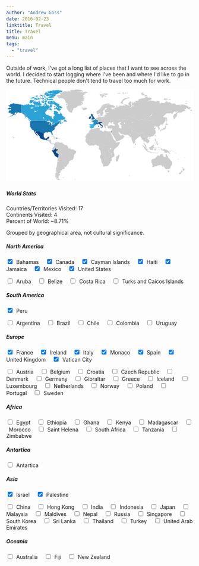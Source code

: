 ```yaml
---
author: "Andrew Goss"
date: 2016-02-23
linktitle: Travel
title: Travel
menu: main
tags:
  - "travel"
---
```


Outside of work, I've got a long list of places that I want to see across the world. I decided to start logging where I've been and where I'd like to go in the future. Technical people don't tend to travel too much for work.

![WhoIsHostingThis.com](https://raw.githubusercontent.com/andrewrgoss/andrewrgoss.com/master/content/media/matador_network_my_world_map.png)
##### World Stats

Countries/Territories Visited: 17<br>
Continents Visited: 4<br>
Percent of World: ~8.71%

Grouped by geographical area, not cultural significance.

##### North America
<input type="checkbox" onclick="return false" checked="checked">&ensp;Bahamas&ensp;&ensp;
<input type="checkbox" onclick="return false" checked="checked">&ensp;Canada&ensp;&ensp;
<input type="checkbox" onclick="return false" checked="checked">&ensp;Cayman Islands&ensp;&ensp;
<input type="checkbox" onclick="return false" checked="checked">&ensp;Haiti&ensp;&ensp;
<input type="checkbox" onclick="return false" checked="checked">&ensp;Jamaica&ensp;&ensp;
<input type="checkbox" onclick="return false" checked="checked">&ensp;Mexico&ensp;&ensp;
<input type="checkbox" onclick="return false" checked="checked">&ensp;United States&ensp;&ensp;

<input type="checkbox">&ensp;Aruba&ensp;&ensp;
<input type="checkbox">&ensp;Belize&ensp;&ensp;
<input type="checkbox">&ensp;Costa Rica&ensp;&ensp;
<input type="checkbox">&ensp;Turks and Caicos Islands&ensp;&ensp;

##### South America
<input type="checkbox" onclick="return false" checked="checked">&ensp;Peru&ensp;&ensp;

<input type="checkbox">&ensp;Argentina&ensp;&ensp;
<input type="checkbox">&ensp;Brazil&ensp;&ensp;
<input type="checkbox">&ensp;Chile&ensp;&ensp;
<input type="checkbox">&ensp;Colombia&ensp;&ensp;
<input type="checkbox">&ensp;Uruguay&ensp;&ensp;

##### Europe
<input type="checkbox" onclick="return false" checked="checked">&ensp;France&ensp;&ensp;
<input type="checkbox" onclick="return false" checked="checked">&ensp;Ireland&ensp;&ensp;
<input type="checkbox" onclick="return false" checked="checked">&ensp;Italy&ensp;&ensp;
<input type="checkbox" onclick="return false" checked="checked">&ensp;Monaco&ensp;&ensp;
<input type="checkbox" onclick="return false" checked="checked">&ensp;Spain&ensp;&ensp;
<input type="checkbox" onclick="return false" checked="checked">&ensp;United Kingdom&ensp;&ensp;
<input type="checkbox" onclick="return false" checked="checked">&ensp;Vatican City&ensp;&ensp;

<input type="checkbox">&ensp;Austria&ensp;&ensp;
<input type="checkbox">&ensp;Belgium&ensp;&ensp;
<input type="checkbox">&ensp;Croatia&ensp;&ensp;
<input type="checkbox">&ensp;Czech Republic&ensp;&ensp;
<input type="checkbox">&ensp;Denmark&ensp;&ensp;
<input type="checkbox">&ensp;Germany&ensp;&ensp;
<input type="checkbox">&ensp;Gibraltar&ensp;&ensp;
<input type="checkbox">&ensp;Greece&ensp;&ensp;
<input type="checkbox">&ensp;Iceland&ensp;&ensp;
<input type="checkbox">&ensp;Luxembourg&ensp;&ensp;
<input type="checkbox">&ensp;Netherlands&ensp;&ensp;
<input type="checkbox">&ensp;Norway&ensp;&ensp;
<input type="checkbox">&ensp;Poland&ensp;&ensp;
<input type="checkbox">&ensp;Portugal&ensp;&ensp;
<input type="checkbox">&ensp;Sweden&ensp;&ensp;

##### Africa
<input type="checkbox">&ensp;Egypt&ensp;&ensp;
<input type="checkbox">&ensp;Ethiopia&ensp;&ensp;
<input type="checkbox">&ensp;Ghana&ensp;&ensp;
<input type="checkbox">&ensp;Kenya&ensp;&ensp;
<input type="checkbox">&ensp;Madagascar&ensp;&ensp;
<input type="checkbox">&ensp;Morocco&ensp;&ensp;
<input type="checkbox">&ensp;Saint Helena&ensp;&ensp;
<input type="checkbox">&ensp;South Africa&ensp;&ensp;
<input type="checkbox">&ensp;Tanzania&ensp;&ensp;
<input type="checkbox">&ensp;Zimbabwe&ensp;&ensp;

##### Antartica
<input type="checkbox">&ensp;Antartica&ensp;&ensp;

##### Asia
<input type="checkbox" onclick="return false" checked="checked">&ensp;Israel&ensp;&ensp;
<input type="checkbox" onclick="return false" checked="checked">&ensp;Palestine&ensp;&ensp;

<input type="checkbox">&ensp;China&ensp;&ensp;
<input type="checkbox">&ensp;Hong Kong&ensp;&ensp;
<input type="checkbox">&ensp;India&ensp;&ensp;
<input type="checkbox">&ensp;Indonesia&ensp;&ensp;
<input type="checkbox">&ensp;Japan&ensp;&ensp;
<input type="checkbox">&ensp;Malaysia&ensp;&ensp;
<input type="checkbox">&ensp;Maldives&ensp;&ensp;
<input type="checkbox">&ensp;Nepal&ensp;&ensp;
<input type="checkbox">&ensp;Russia&ensp;&ensp;
<input type="checkbox">&ensp;Singapore&ensp;&ensp;
<input type="checkbox">&ensp;South Korea&ensp;&ensp;
<input type="checkbox">&ensp;Sri Lanka&ensp;&ensp;
<input type="checkbox">&ensp;Thailand&ensp;&ensp;
<input type="checkbox">&ensp;Turkey&ensp;&ensp;
<input type="checkbox">&ensp;United Arab Emirates&ensp;&ensp;

##### Oceania
<input type="checkbox">&ensp;Australia&ensp;&ensp;
<input type="checkbox">&ensp;Fiji&ensp;&ensp;
<input type="checkbox">&ensp;New Zealand&ensp;&ensp;